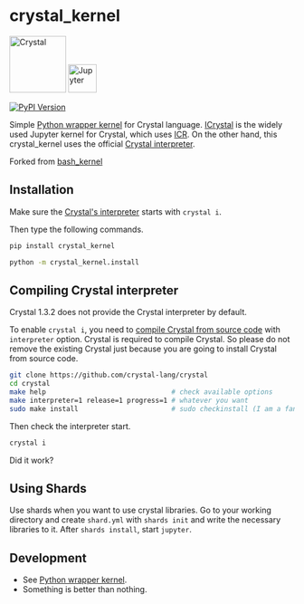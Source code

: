 # crystal_kernel

<img alt="Crystal" src="https://crystal-lang.org/assets/media/crystal_logo.svg" height="100"></img>
<img alt="Jupyter" src="https://docs.jupyter.org/en/latest/_static/jupyter.svg" height="50"></img>

[![PyPI Version](https://img.shields.io/pypi/v/crystal-kernel.svg)](https://pypi.org/project/crystal-kernel/)

Simple [Python wrapper kernel](https://jupyter-client.readthedocs.io/en/stable/wrapperkernels.html) for Crystal language.
[ICrystal](https://github.com/RomainFranceschini/icrystal) is the widely used Jupyter kernel for Crystal, 
which uses [ICR](https://github.com/crystal-community/icr). 
On the other hand, this crystal_kernel uses the official [Crystal interpreter](https://crystal-lang.org/2021/12/29/crystal-i.html).

Forked from [bash_kernel](https://github.com/takluyver/bash_kernel)

## Installation

Make sure the [Crystal's interpreter](https://crystal-lang.org/2021/12/29/crystal-i.html) starts with `crystal i`. 

Then type the following commands.

```sh
pip install crystal_kernel

python -m crystal_kernel.install
```

## Compiling Crystal interpreter

Crystal 1.3.2 does not provide the Crystal interpreter by default. 

To enable `crystal i`, you need to [compile Crystal from source code](https://crystal-lang.org/install/from_sources/) with `interpreter` option. Crystal is required to compile Crystal. So please do not remove the existing Crystal just because you are going to install Crystal from source code.

```sh
git clone https://github.com/crystal-lang/crystal
cd crystal
make help                               # check available options
make interpreter=1 release=1 progress=1 # whatever you want
sudo make install                       # sudo checkinstall (I am a fan of checkinstall)
```

Then check the interpreter start.

```sh
crystal i
```

Did it work?

## Using Shards

Use shards when you want to use crystal libraries. Go to your working directory and create `shard.yml` with `shards init` and write the necessary libraries to it. After `shards install`, start `jupyter`.

## Development

* See [Python wrapper kernel](https://jupyter-client.readthedocs.io/en/stable/wrapperkernels.html).
* Something is better than nothing.

